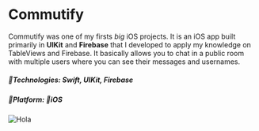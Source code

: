 # Commutify
Commutify was one of my firsts *big* iOS projects. It is an iOS app built primarily in **UIKit** and **Firebase** that I developed to apply my knowledge on TableViews and Firebase. It basically allows you to chat in a public room with multiple users where you can see their messages and usernames.

##### 🔨Technologies: Swift, UIKit, Firebase
##### 🚀Platform: 📱iOS

![Hola](https://i.imgur.com/YlcVJaI.png)